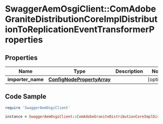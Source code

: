 # SwaggerAemOsgiClient::ComAdobeGraniteDistributionCoreImplDistributionToReplicationEventTransformerProperties

## Properties

Name | Type | Description | Notes
------------ | ------------- | ------------- | -------------
**importer_name** | [**ConfigNodePropertyArray**](ConfigNodePropertyArray.md) |  | [optional] 

## Code Sample

```ruby
require 'SwaggerAemOsgiClient'

instance = SwaggerAemOsgiClient::ComAdobeGraniteDistributionCoreImplDistributionToReplicationEventTransformerProperties.new(importer_name: null)
```


